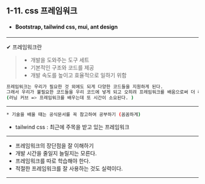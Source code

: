 ## 1-11. css 프레임워크 

* #### Bootstrap, tailwind css, mui, ant design

---

✔ 프레임워크란 

> * 개발을 도와주는 도구 세트 
> * 기본적인 구조와 코드를 제공
> * 개발 속도를 높이고 효율적으로 일하기 위함

```bash
프레임워크는 우리가 필요한 것 외에도 되게 다양한 코드들을 지원하게 된다. 
그래서 우리가 불필요한 코드들을 우리 코드에 넣게 되고 오히려 프레임워크를 배움으로써 더 러닝 커브가 급격해질 수 있다. 
(러닝 커브 => 프레임워크를 배우는데 또 시간이 소요된다. )
```

---

```bash
* 기술을 배울 때는 공식문서를 꼭 참고하여 공부하기 (꼼꼼하게)
```



* tailwind css : 최근에 주목을 받고 있는 프레임워크



---

* 프레임워크의 장단점을 잘 이해하기 
* 개발 시간을 줄일지 늘릴지는 모른다.
* 프레임워크를 따로 학습해야 한다. 
* 적절한 프레임워크를 잘 사용하는 것도 실력이다. 

----


